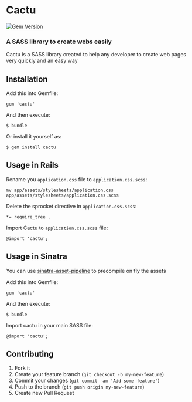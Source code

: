 # Cactu

[![Gem Version](https://badge.fury.io/rb/cactu.png)](http://badge.fury.io/rb/cactu)

### A SASS library to create webs easily

Cactu is a SASS library created to help any developer to create web pages
very quickly and an easy way

## Installation

Add this into Gemfile:

    gem 'cactu'

And then execute:

    $ bundle

Or install it yourself as:

    $ gem install cactu

## Usage in Rails

Rename you `application.css` file to `application.css.scss`:

    mv app/assets/stylesheets/application.css app/assets/stylesheets/application.css.scss

Delete the sprocket directive in `application.css.scss`:

    *= require_tree .

Import Cactu to `application.css.scss` file:

    @import 'cactu';

## Usage in Sinatra

You can use [sinatra-asset-pipeline](http://github.com/kalasjocke/sinatra-asset-pipeline)
to precompile on fly the assets

Add this into Gemfile:

    gem 'cactu'

And then execute:

    $ bundle

Import cactu in your main SASS file:

    @import 'cactu';

## Contributing

1. Fork it
2. Create your feature branch (`git checkout -b my-new-feature`)
3. Commit your changes (`git commit -am 'Add some feature'`)
4. Push to the branch (`git push origin my-new-feature`)
5. Create new Pull Request
